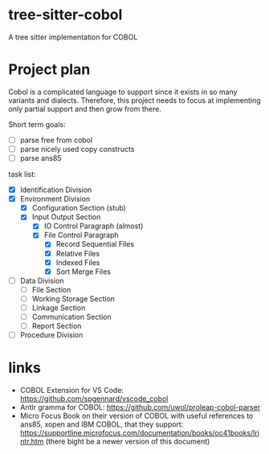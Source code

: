 # tree-sitter-cobol
A tree sitter implementation for COBOL

# Project plan
Cobol is a complicated language to support since it exists in so many variants and dialects. Therefore, this project needs to focus at implementing only partial support and then grow from there.

Short term goals:
 - [ ] parse free from cobol
 - [ ] parse nicely used copy constructs
 - [ ] parse ans85

task list:
 - [x] Identification Division
 - [x] Environment Division
    - [x] Configuration Section (stub)
    - [x] Input Output Section
        - [x] IO Control Paragraph (almost)
        - [x] File Control Paragraph
            - [x] Record Sequential Files
            - [x] Relative Files
            - [x] Indexed Files
            - [x] Sort Merge Files
 - [ ] Data Division
   - [ ] File Section
   - [ ] Working Storage Section
   - [ ] Linkage Section
   - [ ] Communication Section
   - [ ] Report Section
 - [ ] Procedure Division

# links
 * COBOL Extension for VS Code: https://github.com/spgennard/vscode_cobol
 * Antlr gramma for COBOL: https://github.com/uwol/proleap-cobol-parser
 * Micro Focus Book on their version of COBOL with useful references to ans85, xopen and IBM COBOL, that they support: https://supportline.microfocus.com/documentation/books/oc41books/lrintr.htm (there bight be a newer version of this document)